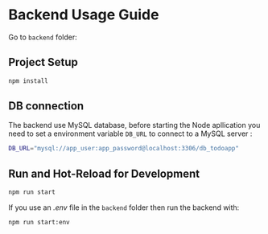 # Backend Usage Guide

Go to `backend` folder:

## Project Setup

```sh
npm install
```

## DB connection

The backend use MySQL database, before starting the Node apllication you need to set a environment variable `DB_URL` to connect to a MySQL server :

```sh
DB_URL="mysql://app_user:app_password@localhost:3306/db_todoapp"
```

## Run and Hot-Reload for Development

```sh
npm run start
```

If you use an *.env* file in the `backend` folder then run the backend with:

```sh
npm run start:env
```